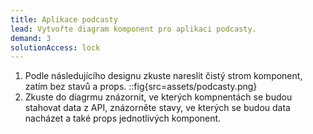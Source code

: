 ```yaml
---
title: Aplikace podcasty
lead: Vytvořte diagram komponent pro aplikaci podcasty.
demand: 3
solutionAccess: lock
---
```


1.  Podle následujícího designu zkuste nareslit čistý strom komponent, zatím bez stavů a props.
    ::fig{src=assets/podcasty.png}
1.  Zkuste do diagrmu znázornit, ve kterých kompnentách se budou stahovat data z API, znázorněte stavy, ve kterých se budou data nacházet a také props jednotlivých komponent.
